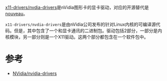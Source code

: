 [x11-drivers/nvdia-drivers](https://packages.gentoo.org/packages/x11-drivers/nvidia-drivers)是nVidia图形卡的显卡驱动，对应的开源替代是[nouveau](https://wiki.gentoo.org/wiki/Nouveau)。

`x11-drivers/nvdia-drivers`是由nVidia公司发布的针对Linux内核的可编译源代码。但是，其中包含了一个和显卡通讯的二进制包。驱动包括2部分，一部分是内核模块，另一部分则是一个X11驱动。这两个部分都包含在一个软件包中。

# 参考

* [NVidia/nvidia-drivers](https://wiki.gentoo.org/wiki/NVidia/nvidia-drivers)